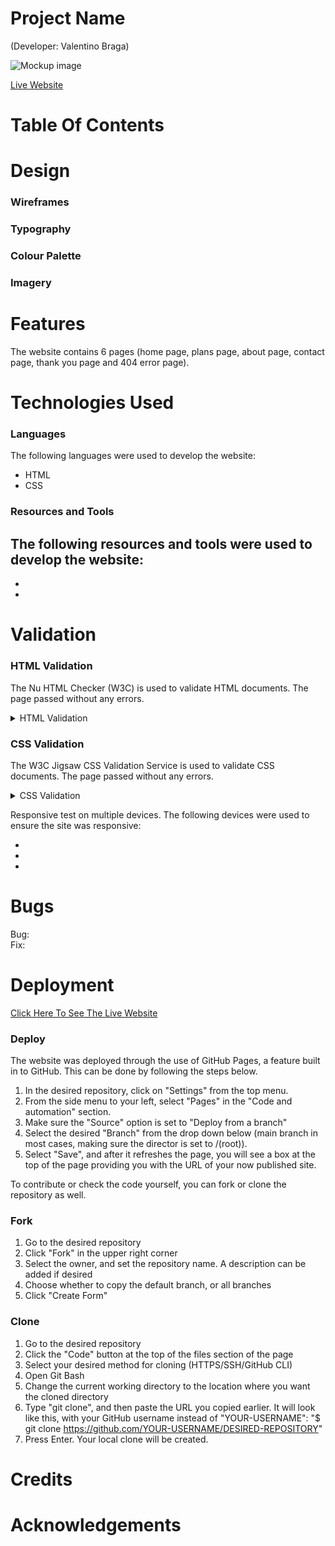 # Project Name
(Developer: Valentino Braga)


![Mockup image]()

[Live Website]()

# Table Of Contents

# Design

### Wireframes

### Typography

### Colour Palette

### Imagery

# Features

The website contains 6 pages (home page, plans page, about page, contact page, thank you page and 404 error page). 

# Technologies Used

### Languages
The following languages were used to develop the website:
- HTML
- CSS

### Resources and Tools
The following resources and tools were used to develop the website:
-
-
-

# Validation

### HTML Validation

The Nu HTML Checker (W3C) is used to validate HTML documents. The page passed without any errors.
<details>
<summary>HTML Validation</summary>
<br>

![HTML Validation]()

</details>

### CSS Validation

The W3C Jigsaw CSS Validation Service is used to validate CSS documents. The page passed without any errors.
<details>
<summary>CSS Validation</summary>
<br>

![CSS Validation]()

</details>

Responsive test on multiple devices. The following devices were used to ensure the site was responsive:

-
-
-

# Bugs

Bug: 
<br>
Fix: 

# Deployment

[Click Here To See The Live Website](https://tinobragaa.github.io/mils-kitchen/)

### Deploy
The website was deployed through the use of GitHub Pages, a feature built in to GitHub. This can be done by following the steps below.
1. In the desired repository, click on "Settings" from the top menu.
2. From the side menu to your left, select "Pages" in the "Code and automation" section.
3. Make sure the "Source" option is set to "Deploy from a branch"
4. Select the desired "Branch" from the drop down below (main branch in most cases, making sure the director is set to /(root)).
5. Select "Save", and after it refreshes the page, you will see a box at the top of the page providing you with the URL of your now published site.

To contribute or check the code yourself, you can fork or clone the repository as well.

### Fork
1. Go to the desired repository
2. Click "Fork" in the upper right corner
3. Select the owner, and set the repository name. A description can be added if desired
4. Choose whether to copy the default branch, or all branches
5. Click "Create Form"

### Clone

1. Go to the desired repository
2. Click the "Code" button at the top of the files section of the page
3. Select your desired method for cloning (HTTPS/SSH/GitHub CLI)
4. Open Git Bash
5. Change the current working directory to the location where you want the cloned directory
6. Type "git clone", and then paste the URL you copied earlier. It will look like this, with your GitHub username instead of "YOUR-USERNAME": "$ git clone https://github.com/YOUR-USERNAME/DESIRED-REPOSITORY"
7. Press Enter. Your local clone will be created.

# Credits

# Acknowledgements
